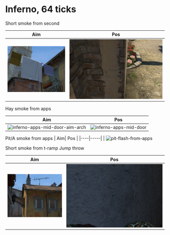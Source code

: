 # Inferno, 64 ticks
Short smoke from second

| Aim| Pos |
|----|-----|
| ![](inferno-aim-2mid-short-smoke.png) | ![](inferno-pos-2mid-short-smoke.png) |

Hay smoke from apps

| Aim| Pos |
|----|-----|
| ![inferno-apps-mid-door-aim-arch](https://user-images.githubusercontent.com/77322/144646063-903a72e7-0b1d-4a24-9bc2-e803556186be.png) | ![inferno-apps-mid-door](https://user-images.githubusercontent.com/77322/144646069-40c4f84c-8c42-4f8e-958a-97de055e2701.png) | 

Pit/A smoke from apps
| Aim| Pos |
|----|-----|
| ![pit-flash-from-apps](https://user-images.githubusercontent.com/77322/144651548-1caea7eb-3e3d-4c48-8c44-c46efa0ba58b.png)


Short smoke from t-ramp
Jump throw

| Aim | Pos |
|----|-----|
| ![](inferno-aim-mid-short-smoke.png) | ![](inferno-pos-mid-short-smoke.png) |